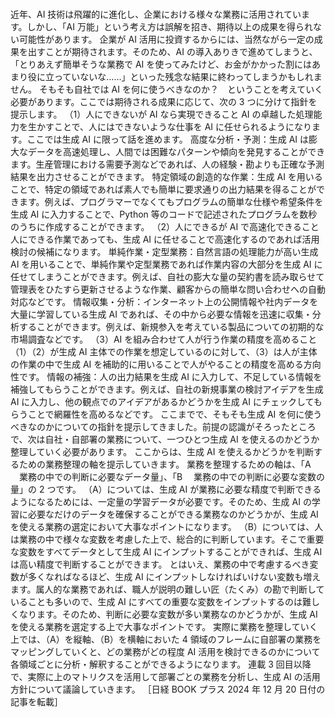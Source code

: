 ###

近年、AI 技術は飛躍的に進化し、企業における様々な業務に活用されています。しかし、「AI 万能」という考え方は誤解を招き、期待以上の成果を得られない可能性があります。
企業が AI 活用に投資するからには、当然ながら一定の成果を出すことが期待されます。そのため、AI の導入ありきで進めてしまうと、「とりあえず簡単そうな業務で AI を使ってみたけど、お金がかかった割にはあまり役に立っていないな……」といった残念な結果に終わってしまうかもしれません。
そもそも自社では AI を何に使うべきなのか？　ということを考えていく必要があります。ここでは期待される成果に応じて、次の 3 つに分けて指針を提示します。
（1）人にできないが AI なら実現できること
AI の卓越した処理能力を生かすことで、人にはできないような仕事を AI に任せられるようになります。ここでは生成 AI に限って話を進めます。
高度な分析・予測：生成 AI は膨大なデータを高速処理し、人間では困難なパターンや傾向を発見することができます。生産管理における需要予測などであれば、人の経験・勘よりも正確な予測結果を出力させることができます。
特定領域の創造的な作業：生成 AI を用いることで、特定の領域であれば素人でも簡単に要求通りの出力結果を得ることができます。例えば、プログラマーでなくてもプログラムの簡単な仕様や希望条件を生成 AI に入力することで、Python 等のコードで記述されたプログラムを数秒のうちに作成することができます。
（2）人にできるが AI で高速化できること
人にできる作業であっても、生成 AI に任せることで高速化するのであれば活用検討の候補になります。
単純作業・定型業務：自然言語の処理能力が高い生成 AI を用いることで、単純作業や定型業務であれば作業内容の大部分を生成 AI に任せてしまうことができます。例えば、自社の膨大な量の契約書を読み取らせて管理表をひたすら更新させるような作業、顧客からの簡単な問い合わせへの自動対応などです。
情報収集・分析：インターネット上の公開情報や社内データを大量に学習している生成 AI であれば、その中から必要な情報を迅速に収集・分析することができます。例えば、新規参入を考えている製品についての初期的な市場調査などです。
（3）AI を組み合わせて人が行う作業の精度を高めること
（1）（2）が生成 AI 主体での作業を想定しているのに対して、（3）は人が主体の作業の中で生成 AI を補助的に用いることで人がやることの精度を高める方向性です。
情報の補強：人の出力結果を生成 AI に入力して、不足している情報を補強してもらうことができます。例えば、自社の新規事業の検討アイデアを生成 AI に入力し、他の観点でのアイデアがあるかどうかを生成 AI にチェックしてもらうことで網羅性を高めるなどです。
ここまでで、そもそも生成 AI を何に使うべきなのかについての指針を提示してきました。前提の認識がそろったところで、次は自社・自部署の業務について、一つひとつ生成 AI を使えるのかどうか整理していく必要があります。
ここからは、生成 AI を使えるかどうかを判断するための業務整理の軸を提示していきます。
業務を整理するための軸は、「A 　業務の中での判断に必要なデータ量」、「B 　業務の中での判断に必要な変数の量」の 2 つです。
（A）については、生成 AI が業務に必要な精度で判断できるようになるためには、一定量の学習データが必要です。そのため、生成 AI の学習に必要なだけのデータを確保することができる業務なのかどうかが、生成 AI を使える業務の選定において大事なポイントになります。
（B）については、人は業務の中で様々な変数を考慮した上で、総合的に判断しています。そこで重要な変数をすべてデータとして生成 AI にインプットすることができれば、生成 AI は高い精度で判断することができます。
とはいえ、業務の中で考慮するべき変数が多くなればなるほど、生成 AI にインプットしなければいけない変数も増えます。属人的な業務であれば、職人が説明の難しい匠（たくみ）の勘で判断していることも多いので、生成 AI にすべての重要な変数をインプットするのは難しくなります。そのため、判断に必要な変数が多い業務なのかどうかが、生成 AI を使える業務を選定する上で大事なポイントです。
実際に業務を整理していく上では、（A）を縦軸、（B）を横軸においた 4 領域のフレームに自部署の業務をマッピングしていくと、どの業務がどの程度 AI 活用を検討できるのかについて各領域ごとに分析・解釈することができるようになります。
連載 3 回目以降で、実際に上のマトリクスを活用して部署ごとの業務を分析し、生成 AI の活用方針について議論していきます。
［日経 BOOK プラス 2024 年 12 月 20 日付の記事を転載］
